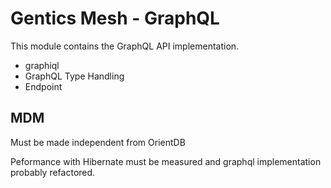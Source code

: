 # Gentics Mesh - GraphQL

This module contains the GraphQL API implementation.

* graphiql
* GraphQL Type Handling
* Endpoint

## MDM

Must be made independent from OrientDB

Peformance with Hibernate must be measured and graphql implementation probably refactored.
